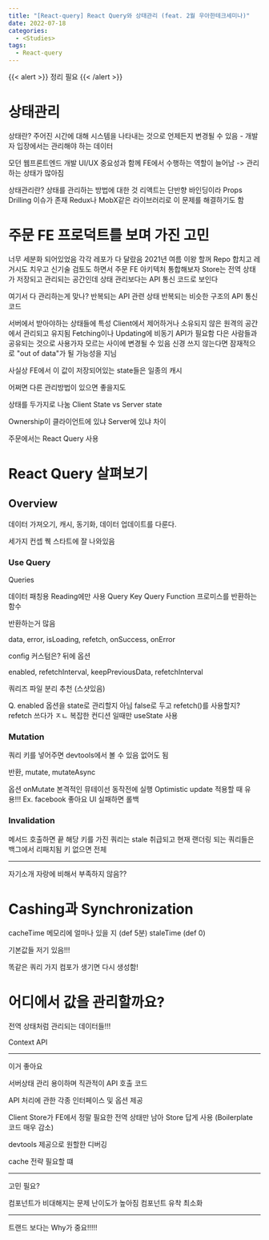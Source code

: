 ```yaml
---
title: "[React-query] React Query와 상태관리 (feat. 2월 우아한테크세미나)"
date: 2022-07-18
categories:
  - <Studies>
tags:
  - React-query
---
```


{{< alert >}}
정리 필요
{{< /alert >}}

# 상태관리

상태란?
주어진 시간에 대해 시스템을 나타내는 것으로 언제든지 변경될 수 있음 - 개발자 입장에서는 관리해야 하는 데이터

모던 웹프론트엔드 개발
UI/UX 중요성과 함께 FE에서 수행하는 역할이 늘어남 -> 관리하는 상태가 많아짐

상태관리란?
상태를 관리하는 방법에 대한 것
리액트는 단반향 바인딩이라 Props Drilling 이슈가 존재
Redux나 MobX같은 라이브러리로 이 문제를 해결하기도 함

# 주문 FE 프로덕트를 보며 가진 고민

너무 세분화 되어있었음 각각 레포가 다 달랐음 2021년 여름
이왕 할꺼 Repo 합치고 레거시도 치우고 신기술 검토도 하면서 주문 FE 아키텍처 통합해보자
Store는 전역 상태가 저장되고 관리되는 공간인데 상태 관리보다는 API 통신 코드로 보인다

여기서 다 관리하는게 맞나?
반복되는 API 관련 상태
반복되는 비슷한 구조의 API 통신 코드

서버에서 받아야하는 상태들에 특성
Client에서 제어하거나 소유되지 않은 원격의 공간에서 관리되고 유지됨
Fetching이나 Updating에 비동기 API가 필요함
다은 사람들과 공유되는 것으로 사용가자 모르는 사이에 변경될 수 있음
신경 쓰지 않는다면 잠재적으로 "out of data"가 될 가능성을 지님

사실상 FE에서 이 값이 저장되어있는 state들은 일종의 캐시

어쩌면 다른 관리방법이 있으면 좋을지도

상태를 두가지로 나눔 Client State vs Server state

Ownership이 클라이언트에 있냐 Server에 있냐 차이

주문에서는 React Query 사용

# React Query 살펴보기

## Overview

데이터 가져오기, 캐시, 동기화, 데이터 업데이트를 다룬다.

세가지 컨셉 퀙 스타트에 잘 나와있음

### Use Query

Queries

데이터 패칭용 Reading에만 사용
Query Key
Query Function 프로미스를 반환하는 함수

반환하는거 많음

data, error, isLoading, refetch, onSuccess, onError

config 커스텀은? 뒤에 옵션

enabled, refetchInterval, keepPreviousData, refetchInterval

쿼리즈 파일 분리 추천 (스샷있음)

Q. enabled 옵션을 state로 관리할지 아님 false로 두고 refetch()를 사용할지? refetch 쓰다가 ㅈㄴ 복잡한 컨디션 일때만 useState 사용

### Mutation

쿼리 키를 넣어주면 devtools에서 볼 수 있음 없어도 됨

반환, mutate, mutateAsync

옵션 onMutate 본격적인 뮤테이선 동작전에 실행 Optimistic update 적용할 때 유용!!! Ex. facebook 좋아요 UI 실패하면 롤백

### Invalidation

메서드 호출하면 끝
해당 키를 가진 쿼리는 stale 취급되고 현재 랜더링 되는 쿼리들은 백그에서 리패치됨 키 없으면 전체

---

자기소개 자랑에 비해서 부족하지 않음??

# Cashing과 Synchronization

cacheTime 메모리에 얼마나 있을 지 (def 5분)
staleTime (def 0)

기본값들 저기 있음!!!

똑같은 쿼리 가지 컴포가 생기면 다시 생성함!

# 어디에서 값을 관리할까요?

전역 상태처럼 관리되는 데이터들!!!

Context API

---

이거 좋아요

서버상태 관리 용이하며 직관적이 API 호출 코드

API 처리에 관한 각종 인터페이스 및 옵션 제공

Client Store가 FE에서 정말 필요한 전역 상태만 남아 Store 답게 사용 (Boilerplate 코드 매우 감소)

devtools 제공으로 원할한 디버깅

cache 전략 필요할 떄

---

고민 필요?

컴포넌트가 비대해지는 문제 난이도가 높아짐 컴포넌트 유착 최소화

---

트랜드 보다는 Why가 중요!!!!!

